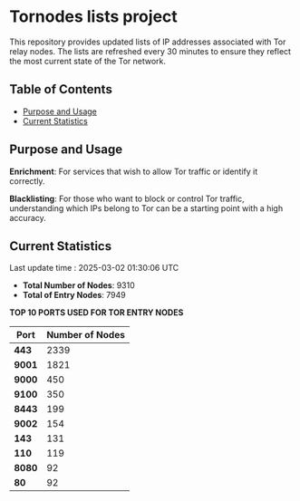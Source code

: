 # Tornodes lists project

This repository provides updated lists of IP addresses associated with Tor relay nodes. The lists are refreshed every 30 minutes to ensure they reflect the most current state of the Tor network.

## Table of Contents

- [Purpose and Usage](#purpose-and-usage)
- [Current Statistics](#current-statistics)


## Purpose and Usage

**Enrichment**: For services that wish to allow Tor traffic or identify it correctly.

**Blacklisting**: For those who want to block or control Tor traffic, understanding which IPs belong to Tor can be a starting point with a high accuracy.

## Current Statistics

Last update time : 2025-03-02 01:30:06 UTC

- **Total Number of Nodes**: 9310
- **Total of Entry Nodes**: 7949

**TOP 10 PORTS USED FOR TOR ENTRY NODES**

| **Port** | **Number of Nodes** |
|------|-----------------|
| **443**   | 2339  |
| **9001**   | 1821  |
| **9000**   | 450  |
| **9100**   | 350  |
| **8443**   | 199  |
| **9002**   | 154  |
| **143**   | 131  |
| **110**   | 119  |
| **8080**   | 92  |
| **80**   | 92  |

